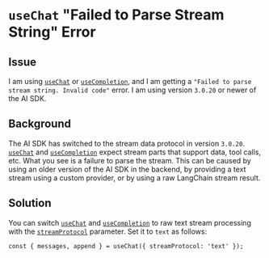 # `useChat` "Failed to Parse Stream String" Error

## Issue

I am using [`useChat`](../reference/ai-sdk-ui/use-chat.md) or [`useCompletion`](../reference/ai-sdk-ui/use-completion.md), and I am getting a `"Failed to parse stream string. Invalid code"` error. I am using version `3.0.20` or newer of the AI SDK.

## Background

The AI SDK has switched to the stream data protocol in version `3.0.20`.
[`useChat`](../reference/ai-sdk-ui/use-chat.md) and [`useCompletion`](../reference/ai-sdk-ui/use-completion.md) expect stream parts that support data, tool calls, etc.
What you see is a failure to parse the stream.
This can be caused by using an older version of the AI SDK in the backend, by providing a text stream using a custom provider, or by using a raw LangChain stream result.

## Solution

You can switch [`useChat`](../reference/ai-sdk-ui/use-chat.md) and [`useCompletion`](../reference/ai-sdk-ui/use-completion.md) to raw text stream processing with the [`streamProtocol`](../reference/ai-sdk-ui/use-completion.md#stream-protocol) parameter.
Set it to `text` as follows:

```tsx
const { messages, append } = useChat({ streamProtocol: 'text' });
```
